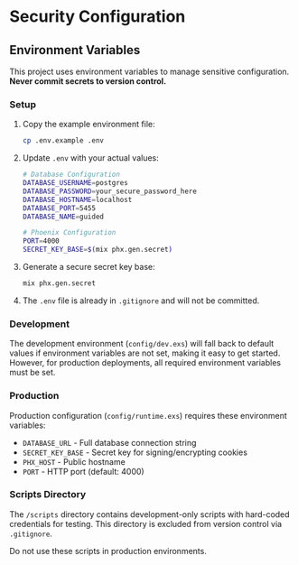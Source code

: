 # Security Configuration

## Environment Variables

This project uses environment variables to manage sensitive configuration. **Never commit secrets to version control.**

### Setup

1. Copy the example environment file:
   ```bash
   cp .env.example .env
   ```

2. Update `.env` with your actual values:
   ```bash
   # Database Configuration
   DATABASE_USERNAME=postgres
   DATABASE_PASSWORD=your_secure_password_here
   DATABASE_HOSTNAME=localhost
   DATABASE_PORT=5455
   DATABASE_NAME=guided

   # Phoenix Configuration
   PORT=4000
   SECRET_KEY_BASE=$(mix phx.gen.secret)
   ```

3. Generate a secure secret key base:
   ```bash
   mix phx.gen.secret
   ```

4. The `.env` file is already in `.gitignore` and will not be committed.

### Development

The development environment (`config/dev.exs`) will fall back to default values if environment variables are not set, making it easy to get started. However, for production deployments, all required environment variables must be set.

### Production

Production configuration (`config/runtime.exs`) requires these environment variables:

- `DATABASE_URL` - Full database connection string
- `SECRET_KEY_BASE` - Secret key for signing/encrypting cookies
- `PHX_HOST` - Public hostname
- `PORT` - HTTP port (default: 4000)

### Scripts Directory

The `/scripts` directory contains development-only scripts with hard-coded credentials for testing. This directory is excluded from version control via `.gitignore`.

Do not use these scripts in production environments.
